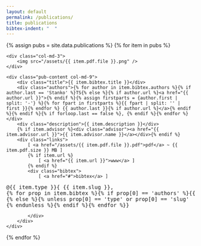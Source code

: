 ```yaml
---
layout: default
permalink: /publications/
title: publications
bibtex-indent: "  "
---
```


{% assign pubs = site.data.publications %}
{% for item in pubs %}
<div class="publication {{ item.type }} row" id="p-{{ item.pdf.file }}">

    <div class="col-md-3">
        <img src="/assets/{{ item.pdf.file }}.png" />
    </div>
    
    <div class="pub-content col-md-9">
        <div class="title">{{ item.bibtex.title }}</div>
        <div class="authors">{% for author in item.bibtex.authors %}{% if author.last == 'Stanko' %}TS{% else %}{% if author.url %}<a href="{{ author.url }}">{% endif %}{% assign firstparts = {author.first | split: '-'} %}{% for fpart in firstparts %}{{ fpart | split: '' | first }}{% endfor %} {{ author.last }}{% if author.url %}</a>{% endif %}{% endif %}{% if forloop.last == false %}, {% endif %}{% endfor %}</div>
        <div class="description">{{ item.description }}</div>
        {% if item.advisor %}<div class="advisor"><a href="{{ item.advisor.url }}">{{ item.advisor.name }}</a></div>{% endif %}
        <div class="links">
            [ <a href="/assets/{{ item.pdf.file }}.pdf">pdf</a> ~ {{ item.pdf.size }} MB ]
            {% if item.url %}
                [ <a href="{{ item.url }}">www</a> ]
            {% endif %}
            <div class="bibtex">
                [ <a href="#">bibtex</a> ]
<pre id="bibtex-{{ item.pdf.slug }}">
@{{ item.type }}&#123; {{ item.slug }},
{% for prop in item.bibtex %}{% if prop[0] == 'authors' %}{{ page.bibtex-indent }}author = &#123;{% for author in item.bibtex.authors %}{{ author.first }} {{ author.last }}{% if forloop.last == false %} and {% endif %}{% endfor %}&#125;,
{% else %}{% unless prop[0] == 'type' or prop[0] == 'slug'  or prop[0] == 'authors'  %}{{ page.bibtex-indent }}{{ prop[0] }} = &#123;{{ prop[1] }}&#125;{% if forloop.last == false %},{% endif %}
{% endunless %}{% endif %}{% endfor %}&#125;
</pre>
            </div>
        </div>
    </div>
</div>
{% endfor %}
